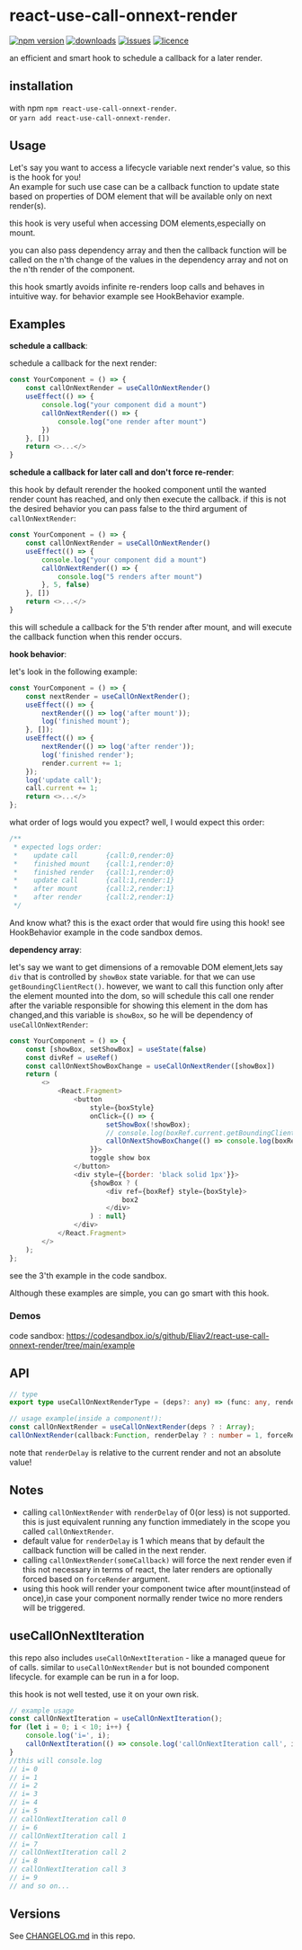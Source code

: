 # react-use-call-onnext-render

[![npm version](https://badge.fury.io/js/react-use-call-onnext-render.svg)](https://github.com/Eliav2/react-use-call-onnext-render)
[![downloads](https://img.shields.io/npm/dw/react-use-call-onnext-render)](https://www.npmjs.com/package/react-use-call-onnext-render)
[![issues](https://img.shields.io/github/issues/Eliav2/react-use-call-onnext-render)](https://github.com/Eliav2/react-use-call-onnext-render/issues)
[![licence](https://img.shields.io/npm/l/react-use-call-onnext-render)](https://github.com/Eliav2/react-use-call-onnext-render/blob/master/LICENSE)

an efficient and smart hook to schedule a callback for a later render.

## installation

with npm `npm react-use-call-onnext-render`.  
or `yarn add react-use-call-onnext-render`.

## Usage

Let's say you want to access a lifecycle variable next render's value, so this is the hook for you!  
An example for such use case can be a callback function to update state based on properties of DOM element that will be
available only on next render(s).

this hook is very useful when accessing DOM elements,especially on mount.

you can also pass dependency array and then the callback function will be called on the n'th change of the values in the
dependency array and not on the n'th render of the component.

this hook smartly avoids infinite re-renders loop calls and behaves in intuitive way. for behavior example see
HookBehavior example.

## Examples

**schedule a callback**:

schedule a callback for the next render:

```js
const YourComponent = () => {
    const callOnNextRender = useCallOnNextRender()
    useEffect(() => {
        console.log("your component did a mount")
        callOnNextRender(() => {
            console.log("one render after mount")
        })
    }, [])
    return <>...</>
}
```

**schedule a callback for later call and don't force re-render**:

this hook by default rerender the hooked component until the wanted render count has reached, and only then execute the
callback. if this is not the desired behavior you can pass false to the third argument of `callOnNextRender`:

```js
const YourComponent = () => {
    const callOnNextRender = useCallOnNextRender()
    useEffect(() => {
        console.log("your component did a mount")
        callOnNextRender(() => {
            console.log("5 renders after mount")
        }, 5, false)
    }, [])
    return <>...</>
}
```

this will schedule a callback for the 5'th render after mount, and will execute the callback function when this render
occurs.

**hook behavior**:

let's look in the following example:

```js
const YourComponent = () => {
    const nextRender = useCallOnNextRender();
    useEffect(() => {
        nextRender(() => log('after mount'));
        log('finished mount');
    }, []);
    useEffect(() => {
        nextRender(() => log('after render'));
        log('finished render');
        render.current += 1;
    });
    log('update call');
    call.current += 1;
    return <>...</>
};
```

what order of logs would you expect? well, I would expect this order:

[comment]: <> (//@formatter:off)

```js 
/**
 * expected logs order:
 *    update call       {call:0,render:0}
 *    finished mount    {call:1,render:0}
 *    finished render   {call:1,render:0}
 *    update call       {call:1,render:1}
 *    after mount       {call:2,render:1}
 *    after render      {call:2,render:1}
 */
```
[comment]: <> (//@formatter:on)

And know what? this is the exact order that would fire using this hook! see HookBehavior example in the code sandbox
demos.

**dependency array**:

let's say we want to get dimensions of a removable DOM element,lets say `div` that is controlled by `showBox` state
variable. for that we can use `getBoundingClientRect()`. however, we want to call this function only after the element
mounted into the dom, so will schedule this call one render after the variable responsible for showing this element in
the dom has changed,and this variable is `showBox`, so he will be dependency of `useCallOnNextRender`:

```js
const YourComponent = () => {
    const [showBox, setShowBox] = useState(false)
    const divRef = useRef()
    const callOnNextShowBoxChange = useCallOnNextRender([showBox])
    return (
        <>
            <React.Fragment>
                <button
                    style={boxStyle}
                    onClick={() => {
                        setShowBox(!showBox);
                        // console.log(boxRef.current.getBoundingClientRect()); //- wrong value!
                        callOnNextShowBoxChange(() => console.log(boxRef?.current.getBoundingClientRect())); //right value
                    }}>
                    toggle show box
                </button>
                <div style={{border: 'black solid 1px'}}>
                    {showBox ? (
                        <div ref={boxRef} style={boxStyle}>
                            box2
                        </div>
                    ) : null}
                </div>
            </React.Fragment>
        </>
    );
};
```

see the 3'th example in the code sandbox.

Although these examples are simple, you can go smart with this hook.

### Demos

code sandbox: <https://codesandbox.io/s/github/Eliav2/react-use-call-onnext-render/tree/main/example>

## API

[comment]: <> (//@formatter:off)
```typescript
// type
export type useCallOnNextRenderType = (deps?: any) => (func: any, renderDelay?: number, forceRender?: boolean) => void;

// usage example(inside a component!):
const callOnNextRender = useCallOnNextRender(deps ? : Array);
callOnNextRender(callback:Function, renderDelay ? : number = 1, forceRender ? : boolean = false);
```
[comment]: <> (//@formatter:on)

note that `renderDelay` is relative to the current render and not an absolute value!

## Notes

- calling `callOnNextRender` with `renderDelay` of 0(or less) is not supported. this is just equivalent running any
  function immediately in the scope you called `callOnNextRender`.
- default value for `renderDelay` is 1 which means that by default the callback function will be called in the next
  render.
- calling `callOnNextRender(someCallback)` will force the next render even if this not necessary in terms of react, the
  later renders are optionally forced based on `forceRender` argument.
- using this hook will render your component twice after mount(instead of once),in case your component normally render
  twice no more renders will be triggered.

## useCallOnNextIteration

this repo also includes `useCallOnNextIteration` - like a managed queue for of calls. similar to `useCallOnNextRender`
but is not bounded component lifecycle. for example can be run in a for loop.

this hook is not well tested, use it on your own risk.

```jsx
// example usage
const callOnNextIteration = useCallOnNextIteration();
for (let i = 0; i < 10; i++) {
    console.log('i=', i);
    callOnNextIteration(() => console.log('callOnNextIteration call', i), 5);
}
//this will console.log
// i= 0
// i= 1
// i= 2
// i= 3
// i= 4
// i= 5
// callOnNextIteration call 0
// i= 6
// callOnNextIteration call 1
// i= 7
// callOnNextIteration call 2
// i= 8
// callOnNextIteration call 3
// i= 9
// and so on...
```

## Versions

See [CHANGELOG.md](CHANGELOG.md) in this repo.
